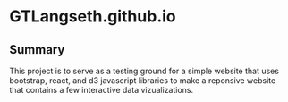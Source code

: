 # GTLangseth.github.io

## Summary

This project is to serve as a testing ground for a simple website that uses bootstrap, react, and d3 javascript libraries to make a reponsive website that contains a few interactive data vizualizations.
